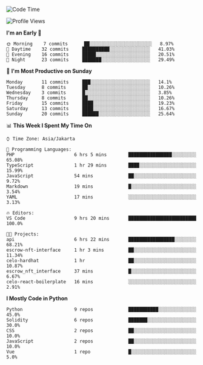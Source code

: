 <!--START_SECTION:waka-->
![Code Time](http://img.shields.io/badge/Code%20Time-1%2C135%20hrs%2018%20mins-blue)

![Profile Views](http://img.shields.io/badge/Profile%20Views-4-blue)

**I'm an Early 🐤** 

```text
🌞 Morning    7 commits      ██░░░░░░░░░░░░░░░░░░░░░░░   8.97% 
🌆 Daytime    32 commits     ██████████░░░░░░░░░░░░░░░   41.03% 
🌃 Evening    16 commits     █████░░░░░░░░░░░░░░░░░░░░   20.51% 
🌙 Night      23 commits     ███████░░░░░░░░░░░░░░░░░░   29.49%

```
📅 **I'm Most Productive on Sunday** 

```text
Monday       11 commits     ███░░░░░░░░░░░░░░░░░░░░░░   14.1% 
Tuesday      8 commits      ██░░░░░░░░░░░░░░░░░░░░░░░   10.26% 
Wednesday    3 commits      █░░░░░░░░░░░░░░░░░░░░░░░░   3.85% 
Thursday     8 commits      ██░░░░░░░░░░░░░░░░░░░░░░░   10.26% 
Friday       15 commits     ████░░░░░░░░░░░░░░░░░░░░░   19.23% 
Saturday     13 commits     ████░░░░░░░░░░░░░░░░░░░░░   16.67% 
Sunday       20 commits     ██████░░░░░░░░░░░░░░░░░░░   25.64%

```


📊 **This Week I Spent My Time On** 

```text
⌚︎ Time Zone: Asia/Jakarta

💬 Programming Languages: 
PHP                      6 hrs 5 mins        ████████████████░░░░░░░░░   65.08% 
TypeScript               1 hr 29 mins        ████░░░░░░░░░░░░░░░░░░░░░   15.99% 
JavaScript               54 mins             ██░░░░░░░░░░░░░░░░░░░░░░░   9.72% 
Markdown                 19 mins             █░░░░░░░░░░░░░░░░░░░░░░░░   3.54% 
YAML                     17 mins             ░░░░░░░░░░░░░░░░░░░░░░░░░   3.13%

🔥 Editors: 
VS Code                  9 hrs 20 mins       █████████████████████████   100.0%

🐱‍💻 Projects: 
api                      6 hrs 22 mins       █████████████████░░░░░░░░   68.21% 
escrow-nft-interface     1 hr 3 mins         ██░░░░░░░░░░░░░░░░░░░░░░░   11.34% 
celo-hardhat             1 hr                ██░░░░░░░░░░░░░░░░░░░░░░░   10.87% 
escrow_nft_interface     37 mins             █░░░░░░░░░░░░░░░░░░░░░░░░   6.67% 
celo-react-boilerplate   16 mins             ░░░░░░░░░░░░░░░░░░░░░░░░░   2.91%

```

**I Mostly Code in Python** 

```text
Python                   9 repos             ███████████░░░░░░░░░░░░░░   45.0% 
Solidity                 6 repos             ███████░░░░░░░░░░░░░░░░░░   30.0% 
CSS                      2 repos             ██░░░░░░░░░░░░░░░░░░░░░░░   10.0% 
JavaScript               2 repos             ██░░░░░░░░░░░░░░░░░░░░░░░   10.0% 
Vue                      1 repo              █░░░░░░░░░░░░░░░░░░░░░░░░   5.0%

```



<!--END_SECTION:waka-->

